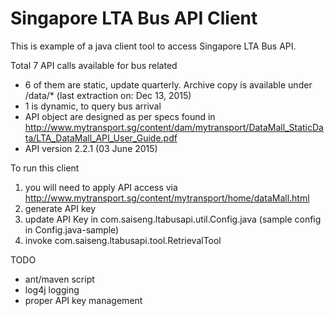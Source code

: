 Singapore LTA Bus API Client
=============

This is example of a java client tool to access Singapore LTA Bus API.

Total 7 API calls available for bus related
- 6 of them are static, update quarterly. Archive copy is available under /data/* (last extraction on: Dec 13, 2015)
- 1 is dynamic, to query bus arrival
- API object are designed as per specs found in http://www.mytransport.sg/content/dam/mytransport/DataMall_StaticData/LTA_DataMall_API_User_Guide.pdf
- API version 2.2.1 (03 June 2015)

To run this client
1. you will need to apply API access via http://www.mytransport.sg/content/mytransport/home/dataMall.html
2. generate API key
3. update API Key in com.saiseng.ltabusapi.util.Config.java (sample config in Config.java-sample)
4. invoke com.saiseng.ltabusapi.tool.RetrievalTool


TODO
- ant/maven script
- log4j logging
- proper API key management